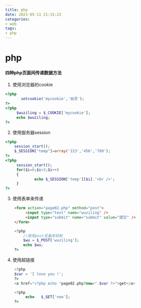```yaml
---
title: php
date: 2023-05-11 21:15:23
categories:
- web
tags:
- php
---
```



# php

#### 四种php页面间传递数据方法
1. 使用浏览器的cookie
```php
<?php
       setcookie('mycookie','自灵');
?>
<?php
     $wuziling = $_COOKIE['mycookie'];
     echo $wuziling;
?>
```

2. 使用服务器session
```php
<?php
    session_start();
    $_SESSION["temp"]=array('123','456','789');
?>
<?php
     session_start();
     for($i=0;$i<3;$i++)
     {
             echo $_SESSION['temp'][$i].'<br />';
     }
?>
```

3. 使用表单来传递
```html
    <form action="page02.php" method="post">
         <input type="text" name="wuziling" />
         <input type="submit" name="submit" value="提交" />
    </form>
```
```php
    <?php
        //使用post变量来获取
        $wu = $_POST['wuziling'];
        echo $wu;
    ?>
```

4. 使用超链接
```php
    <?php
    $var = 'I love you !';
    ?>
    <a href="<?php echo "page02.php?new=".$var ?>">get</a>

    <?php
         echo   $_GET['new'];
    ?>
```
